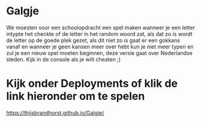 # Galgje

We moesten voor een schoolopdracht een spel maken wanneer je een letter intypte het checkte of de letter in het random woord zat, als dat zo is wordt de letter op de goede plek gezet, als dit niet zo is gaat er een gokkans vanaf en wanneer je geen kansen meer over hebt kun je niet meer typen en zul je een nieuw spel moeten beginnen, deze versie gaat over Nederlandse steden. Kijk in de console als je wilt cheaten ;)


# Kijk onder Deployments of klik de link hieronder om te spelen
https://thijsbrandhorst.github.io/Galgje/
